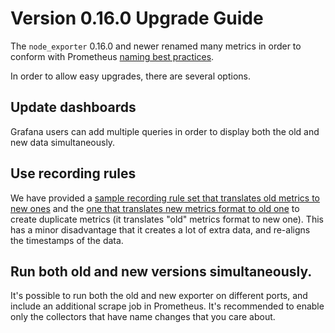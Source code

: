 # Version 0.16.0 Upgrade Guide

The `node_exporter` 0.16.0 and newer renamed many metrics in order to conform with Prometheus [naming best practices].

In order to allow easy upgrades, there are several options.

## Update dashboards

Grafana users can add multiple queries in order to display both the old and new data simultaneously.

## Use recording rules

We have provided a [sample recording rule set that translates old metrics to new ones] and the [one that translates new metrics format to old one] to create duplicate metrics (it translates "old" metrics format to new one).  This has a minor disadvantage that it creates a lot of extra data, and re-aligns the timestamps of the data.

## Run both old and new versions simultaneously.

It's possible to run both the old and new exporter on different ports, and include an additional scrape job in Prometheus.  It's recommended to enable only the collectors that have name changes that you care about.

[naming best practices]: https://prometheus.io/docs/practices/naming/
[sample recording rule set that translates old metrics to new ones]: example-16-compatibility-rules.yml
[one that translates new metrics format to old one]: example-16-compatibility-rules-new-to-old.yml
